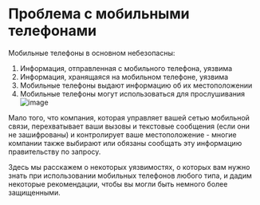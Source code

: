 [Title]: # (Проблема с мобильными телефонами)
[Order]: # (0)

# Проблема с мобильными телефонами

Мобильные телефоны в основном небезопасны:

1. Информация, отправленная с мобильного телефона, уязвима
2. Информация, хранящаяся на мобильном телефоне, уязвима
3. Мобильные телефоны выдают информацию об их местоположении
4. Мобильные телефоны могут использоваться для прослушивания
![image](mobile1.png)

Мало того, что компания, которая управляет вашей сетью мобильной связи, перехватывает ваши вызовы и текстовые сообщения (если они не зашифрованы) и контролирует ваше местоположение - многие компании также выбирают или обязаны сообщать эту информацию правительству по запросу.

Здесь мы расскажем о некоторых уязвимостях, о которых вам нужно знать при использовании мобильных телефонов любого типа, и дадим некоторые рекомендации, чтобы вы могли быть немного более защищенными.